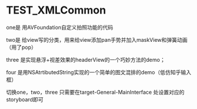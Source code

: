 # TEST_XMLCommon

one是 用AVFoundation自定义拍照功能的代码

two是 给view写的分类，用来给view添加pan手势并加入maskView和弹簧动画（用了pop）   

three 是实现悬浮+视差效果的headerView的一个巧妙方法的demo；    

four 是用NSAtrtibutedString实现的一个简单的图文混排的demo（低仿知乎输入框）

切换one，two，three 只需要在target-General-MainInterface 处设置对应的storyboard即可

